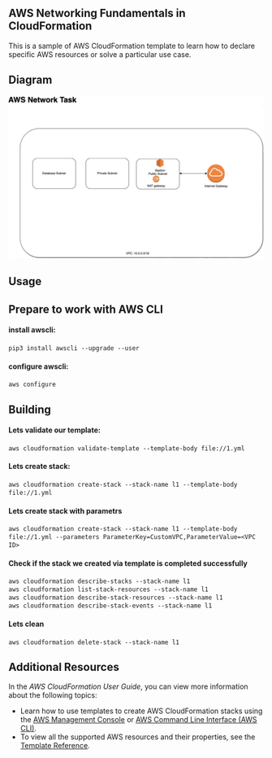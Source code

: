 ## AWS Networking Fundamentals in CloudFormation
This is a sample of AWS CloudFormation template to learn how to declare specific AWS resources or solve a particular use case.

## Diagram

![Alt text](img/cloud_formation_task.jpg?raw=true "Title")



## Usage





## Prepare to work with AWS CLI
#### install awscli:  
    pip3 install awscli --upgrade --user
#### configure awscli: 
    aws configure

## Building

#### Lets validate our template:
    aws cloudformation validate-template --template-body file://1.yml

#### Lets create stack:
    aws cloudformation create-stack --stack-name l1 --template-body file://1.yml

#### Lets create stack with parametrs
    aws cloudformation create-stack --stack-name l1 --template-body file://1.yml --parameters ParameterKey=CustomVPC,ParameterValue=<VPC ID>

#### Check if the stack we created via template is completed successfully
    aws cloudformation describe-stacks --stack-name l1
    aws cloudformation list-stack-resources --stack-name l1
    aws cloudformation describe-stack-resources --stack-name l1
    aws cloudformation describe-stack-events --stack-name l1

#### Lets clean 
    aws cloudformation delete-stack --stack-name l1


## Additional Resources
In the *AWS CloudFormation User Guide*, you can view more information about the following topics:

- Learn how to use templates to create AWS CloudFormation stacks using the [AWS Management Console](http://docs.aws.amazon.com/AWSCloudFormation/latest/UserGuide/cfn-console-create-stack.html) or [AWS Command Line Interface (AWS CLI)](http://docs.aws.amazon.com/AWSCloudFormation/latest/UserGuide/using-cfn-cli-creating-stack.html).
- To view all the supported AWS resources and their properties, see the [Template Reference](http://docs.aws.amazon.com/AWSCloudFormation/latest/UserGuide/template-reference.html).
